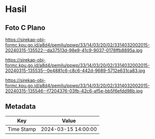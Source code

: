 # Hasil

## Foto C Plano

https://sirekap-obj-formc.kpu.go.id/a8d4/pemilu/ppwp/33/14/03/20/02/3314032002015-20240315-135522--da37513d-98e9-41c9-9037-0178ffb8895a.jpg

https://sirekap-obj-formc.kpu.go.id/a8d4/pemilu/ppwp/33/14/03/20/02/3314032002015-20240315-135535--0e4881c6-c8c6-442d-9689-5712e631ca83.jpg

https://sirekap-obj-formc.kpu.go.id/a8d4/pemilu/ppwp/33/14/03/20/02/3314032002015-20240315-135546--f7204376-03fb-42c6-af5e-bb5f6efdd98b.jpg


## Metadata

| Key        | Value               |
| ---------- | ------------------- |
| Time Stamp | 2024-03-15 14:00:00 |



